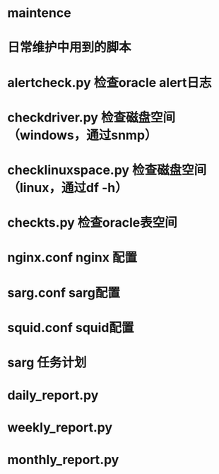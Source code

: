 maintence
=========
日常维护中用到的脚本
=========
alertcheck.py       检查oracle alert日志
=========
checkdriver.py      检查磁盘空间（windows，通过snmp）
=========
checklinuxspace.py  检查磁盘空间（linux，通过df -h）
=========
checkts.py          检查oracle表空间
=========
nginx.conf          nginx 配置
=========
sarg.conf           sarg配置
=========
squid.conf          squid配置
=========
sarg 任务计划
=========
daily_report.py
=========
weekly_report.py
=========
monthly_report.py
=========
